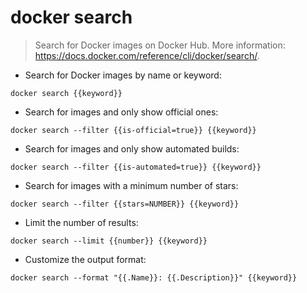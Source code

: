 # docker search

> Search for Docker images on Docker Hub.
> More information: <https://docs.docker.com/reference/cli/docker/search/>.

- Search for Docker images by name or keyword:

`docker search {{keyword}}`

- Search for images and only show official ones:

`docker search --filter {{is-official=true}} {{keyword}}`

- Search for images and only show automated builds:

`docker search --filter {{is-automated=true}} {{keyword}}`

- Search for images with a minimum number of stars:

`docker search --filter {{stars=NUMBER}} {{keyword}}`

- Limit the number of results:

`docker search --limit {{number}} {{keyword}}`

- Customize the output format:

`docker search --format "{{.Name}}: {{.Description}}" {{keyword}}`